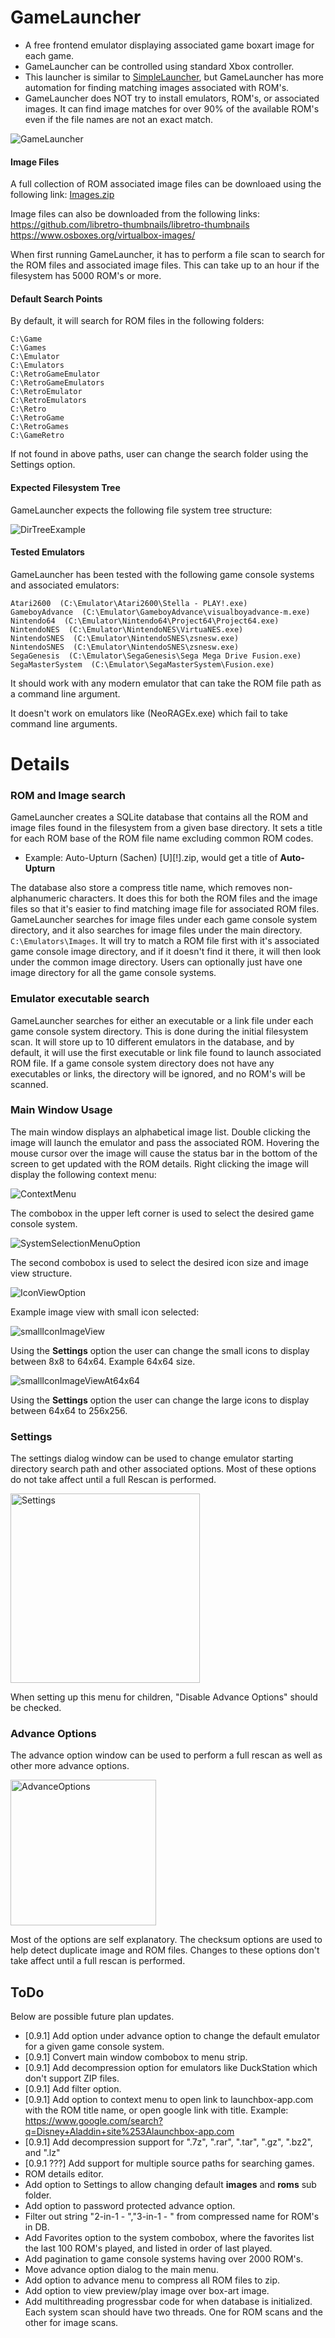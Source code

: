 # GameLauncher
* A free frontend emulator displaying associated game boxart image for each game.
* GameLauncher can be controlled using standard Xbox controller.
* This launcher is similar to [SimpleLauncher](https://github.com/drpetersonfernandes/SimpleLauncher), but GameLauncher has more automation for finding matching images associated with ROM's.
* GameLauncher does NOT try to install emulators, ROM's, or associated images. It can find image matches for over 90% of the available ROM's even if the file names are not an exact match.

![GameLauncher](https://github.com/user-attachments/assets/38fbb66d-529f-4a70-9aee-a7458131300d)

#### Image Files
A full collection of ROM associated image files can be downloaed using the following link:
[Images.zip](http://axter.com/GameLauncher/Images.zip)

Image files can also be downloaded from the following links:
https://github.com/libretro-thumbnails/libretro-thumbnails
https://www.osboxes.org/virtualbox-images/

When first running GameLauncher, it has to perform a file scan to search for the ROM files and associated image files. This can take up to an hour if the filesystem has 5000 ROM's or more.

#### Default Search Points
By default, it will search for ROM files in the following folders:
````
C:\Game
C:\Games
C:\Emulator
C:\Emulators
C:\RetroGameEmulator
C:\RetroGameEmulators
C:\RetroEmulator
C:\RetroEmulators
C:\Retro
C:\RetroGame
C:\RetroGames
C:\GameRetro
````
If not found in above paths, user can change the search folder using the Settings option.

#### Expected Filesystem Tree
GameLauncher expects the following file system tree structure:

![DirTreeExample](https://github.com/user-attachments/assets/ab5ab245-5e7d-427a-b590-af84cd24904f)

#### Tested Emulators 
GameLauncher has been tested with the following game console systems and associated emulators:
````
Atari2600  (C:\Emulator\Atari2600\Stella - PLAY!.exe)
GameboyAdvance  (C:\Emulator\GameboyAdvance\visualboyadvance-m.exe)
Nintendo64  (C:\Emulator\Nintendo64\Project64\Project64.exe)
NintendoNES  (C:\Emulator\NintendoNES\VirtuaNES.exe)
NintendoSNES  (C:\Emulator\NintendoSNES\zsnesw.exe)
NintendoSNES  (C:\Emulator\NintendoSNES\zsnesw.exe)
SegaGenesis  (C:\Emulator\SegaGenesis\Sega Mega Drive Fusion.exe)
SegaMasterSystem  (C:\Emulator\SegaMasterSystem\Fusion.exe)
````
It should work with any modern emulator that can take the ROM file path as a command line argument.

It doesn't work on emulators like (NeoRAGEx.exe) which fail to take command line arguments.

# Details
### ROM and Image search
GameLauncher creates a SQLite database that contains all the ROM and image files found in the filesystem from a given base directory.
It sets a title for each ROM base of the ROM file name excluding common ROM codes.
* Example: Auto-Upturn (Sachen) [U][!].zip, would get a title of **Auto-Upturn**

The database also store a compress title name, which removes non-alphanumeric characters. It does this for both the ROM files and the image files so that it's easier to find matching image file for associated ROM files.
GameLauncher searches for image files under each game console system directory, and it also searches for image files under the main directory. ``C:\Emulators\Images``.
It will try to match a ROM file first with it's associated game console image directory, and if it doesn't find it there, it will then look under the common image directory.
Users can optionally just have one image directory for all the game console systems.
### Emulator executable search
GameLauncher searches for either an executable or a link file under each game console system directory.  This is done during the initial filesystem scan.
It will store up to 10 different emulators in the database, and by default, it will use the first executable or link file found to launch associated ROM file.
If a game console system directory does not have any executables or links, the directory will be ignored, and no ROM's will be scanned.
### Main Window Usage
The main window displays an alphabetical image list. Double clicking the image will launch the emulator and pass the associated ROM.
Hovering the mouse cursor over the image will cause the status bar in the bottom of the screen to get updated with the ROM details.
Right clicking the image will display the following context menu:

![ContextMenu](https://github.com/user-attachments/assets/36276ce7-7621-4529-8321-aed9479664d3)

The combobox in the upper left corner is used to select the desired game console system.

![SystemSelectionMenuOption](https://github.com/user-attachments/assets/528c9673-7114-4f3c-aebd-eb5ba18c61c0)

The second combobox is used to select the desired icon size and image view structure.

![IconViewOption](https://github.com/user-attachments/assets/db29ca0d-71ae-4697-9eaf-b0f4c64425ac)

Example image view with small icon selected:

![smallIconImageView](https://github.com/user-attachments/assets/0341e286-3d55-4150-b8a3-5893a183abe3)

Using the **Settings** option the user can change the small icons to display between 8x8 to 64x64.
Example 64x64 size.

![smallIconImageViewAt64x64](https://github.com/user-attachments/assets/373e05bf-69a4-49cd-a5a5-39a670848366)

Using the **Settings** option the user can change the large icons to display between 64x64 to 256x256.

### Settings
The settings dialog window can be used to change emulator starting directory search path and other associated options.
Most of these options do not take affect until a full Rescan is performed.

<img width="303" alt="Settings" src="https://github.com/user-attachments/assets/11cb39ce-9167-4f67-a6f7-40d64bccfce2" />



When setting up this menu for children, "Disable Advance Options" should be checked.
### Advance Options
The advance option window can be used to perform a full rescan as well as other more advance options.

<img width="233" alt="AdvanceOptions" src="https://github.com/user-attachments/assets/bec48139-a431-43f0-b5ed-390a5068b78a" />

Most of the options are self explanatory.
The checksum options are used to help detect duplicate image and ROM files. Changes to these options don't take affect until a full rescan is performed.

## ToDo
Below are possible future plan updates.
* [0.9.1] Add option under advance option to change the default emulator for a given game console system.
* [0.9.1] Convert main window combobox to menu strip.
* [0.9.1] Add decompression option for emulators like DuckStation which don't support ZIP files.
* [0.9.1] Add filter option.
* [0.9.1] Add option to context menu to open link to launchbox-app.com with the ROM title name, or open google link with title. Example: https://www.google.com/search?q=Disney+Aladdin+site%253Alaunchbox-app.com
* [0.9.1] Add decompression support for ".7z", ".rar", ".tar", ".gz", ".bz2", and ".lz"
* [0.9.1 ???] Add support for multiple source paths for searching games.
* ROM details editor.
* Add option to Settings to allow changing default **images** and **roms** sub folder.
* Add option to password protected advance option.
* Filter out string "2-in-1 - ","3-in-1 - " from compressed name for ROM's in DB.
* Add Favorites option to the system combobox, where the favorites list the last 100 ROM's played, and listed in order of last played.
* Add pagination to game console systems having over 2000 ROM's.
* Move advance option dialog to the main menu.
* Add option to advance menu to compress all ROM files to zip.
* Add option to view preview/play image over box-art image.
* Add multithreading progressbar code for when database is initialized. Each system scan should have two threads. One for ROM scans and the other for image scans.
